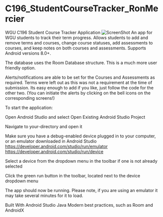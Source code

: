 # C196_StudentCourseTracker_RonMercier
WGU C196 Student Course Tracker Application
![ScreenShot](https://github.com/RonMercier/Student_Course_Tracker/blob/master/StoryBoard.PNG)
An app for WGU students to track their term progress. Allows students to add and remove terms 
and courses, change course statuses, add assessments to courses, and keep notes on both courses 
and assessments. Supports Android versions 8.0+.

The database uses the Room Database structure. This is a much more user friendly option.

Alerts/notifications are able to be set for the Courses and Assessments as required. 
Terms were left out as this was not a requirement at the time of submission. 
Its easy enough to add if you like, just follow the code for the other two.
(You can initiate the alerts by clicking on the bell icons on the corresponding screens!)

To start the application:

Open Android Studio and select Open Existing Android Studio Project

Navigate to your-directory and open it

Make sure you have a debug-enabled device plugged in to your computer, or an emulator 
downloaded in Android Studio
https://developer.android.com/studio/run/emulator
https://developer.android.com/studio/run/device

Select a device from the dropdown menu in the toolbar if one is not already selected

Click the green run button in the toolbar, located next to the device dropdown menu



The app should now be running. Please note, if you are using an emulator it may take 
several minutes for it to load.

Built With
Android Studio
Java
Modern best practices, such as Room and AndroidX
